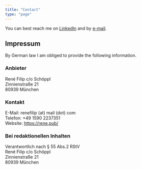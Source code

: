 ```yaml
---
title: "Contact"
type: "page"
---
```


You can best reach me on [LinkedIn](https://www.linkedin.com/in/rene-filip/) and by [e-mail](mailto:renefilip[at]mail[dot]com).

## Impressum

By German law I am obliged to provide the following information.

### Anbieter
René Filip c/o Schöppl\
Zinnienstraße 21\
80939 München

### Kontakt
E-Mail: renefilip (at) mail (dot) com\
Telefon: +49 1590 2237351\
Website: https://rene.pub/

### Bei redaktionellen Inhalten
Verantwortlich nach § 55 Abs.2 RStV\
René Filip c/o Schöppl\
Zinnienstraße 21\
80939 München


